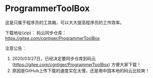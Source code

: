 # ProgrammerToolBox
这是只属于程序员的工具箱，可以大大提高程序员的工作效率。

下载地址(zip)：
码云同步仓库：https://gitee.com/cgntiger/ProgrammerToolBox

注意公告：
1. 2020/03/27日，已经决定要同步仓库到码云(https://gitee.com/cgntiger/ProgrammerToolBox) 方便大家下载！
2. 原因是GitHub上传下载的速度实在太慢，还是用中国本地的码云比较爽！
